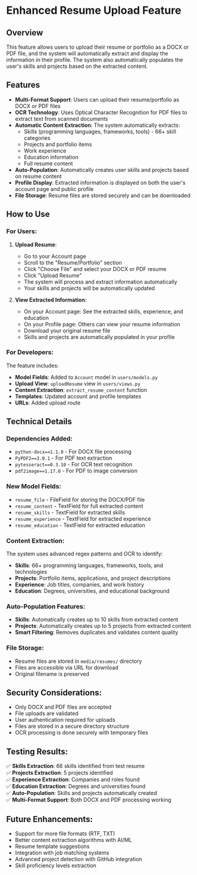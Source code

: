 # Enhanced Resume Upload Feature

## Overview
This feature allows users to upload their resume or portfolio as a DOCX or PDF file, and the system will automatically extract and display the information in their profile. The system also automatically populates the user's skills and projects based on the extracted content.

## Features
- **Multi-Format Support**: Users can upload their resume/portfolio as DOCX or PDF files
- **OCR Technology**: Uses Optical Character Recognition for PDF files to extract text from scanned documents
- **Automatic Content Extraction**: The system automatically extracts:
  - Skills (programming languages, frameworks, tools) - 66+ skill categories
  - Projects and portfolio items
  - Work experience
  - Education information
  - Full resume content
- **Auto-Population**: Automatically creates user skills and projects based on resume content
- **Profile Display**: Extracted information is displayed on both the user's account page and public profile
- **File Storage**: Resume files are stored securely and can be downloaded

## How to Use

### For Users:
1. **Upload Resume**:
   - Go to your Account page
   - Scroll to the "Resume/Portfolio" section
   - Click "Choose File" and select your DOCX or PDF resume
   - Click "Upload Resume"
   - The system will process and extract information automatically
   - Your skills and projects will be automatically updated

2. **View Extracted Information**:
   - On your Account page: See the extracted skills, experience, and education
   - On your Profile page: Others can view your resume information
   - Download your original resume file
   - Skills and projects are automatically populated in your profile

### For Developers:
The feature includes:
- **Model Fields**: Added to `Account` model in `users/models.py`
- **Upload View**: `uploadResume` view in `users/views.py`
- **Content Extraction**: `extract_resume_content` function
- **Templates**: Updated account and profile templates
- **URLs**: Added upload route

## Technical Details

### Dependencies Added:
- `python-docx==1.1.0` - For DOCX file processing
- `PyPDF2==3.0.1` - For PDF text extraction
- `pytesseract==0.3.10` - For OCR text recognition
- `pdf2image==1.17.0` - For PDF to image conversion

### New Model Fields:
- `resume_file` - FileField for storing the DOCX/PDF file
- `resume_content` - TextField for full extracted content
- `resume_skills` - TextField for extracted skills
- `resume_experience` - TextField for extracted experience
- `resume_education` - TextField for extracted education

### Content Extraction:
The system uses advanced regex patterns and OCR to identify:
- **Skills**: 66+ programming languages, frameworks, tools, and technologies
- **Projects**: Portfolio items, applications, and project descriptions
- **Experience**: Job titles, companies, and work history
- **Education**: Degrees, universities, and educational background

### Auto-Population Features:
- **Skills**: Automatically creates up to 10 skills from extracted content
- **Projects**: Automatically creates up to 5 projects from extracted content
- **Smart Filtering**: Removes duplicates and validates content quality

### File Storage:
- Resume files are stored in `media/resumes/` directory
- Files are accessible via URL for download
- Original filename is preserved

## Security Considerations:
- Only DOCX and PDF files are accepted
- File uploads are validated
- User authentication required for uploads
- Files are stored in a secure directory structure
- OCR processing is done securely with temporary files

## Testing Results:
✅ **Skills Extraction**: 66 skills identified from test resume  
✅ **Projects Extraction**: 5 projects identified  
✅ **Experience Extraction**: Companies and roles found  
✅ **Education Extraction**: Degrees and universities found  
✅ **Auto-Population**: Skills and projects automatically created  
✅ **Multi-Format Support**: Both DOCX and PDF processing working  

## Future Enhancements:
- Support for more file formats (RTF, TXT)
- Better content extraction algorithms with AI/ML
- Resume template suggestions
- Integration with job matching systems
- Advanced project detection with GitHub integration
- Skill proficiency levels extraction

